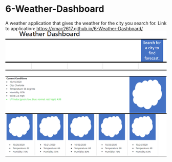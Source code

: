 # 6-Weather-Dashboard
A weather application that gives the weather for the city you search for.
Link to application:  https://cmac2617.github.io/6-Weather-Dashboard/
<img src = "images/plain.jpg" src = "first">
<img src = "images/info.jpg" src = "second">